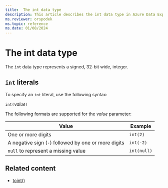 ```yaml
---
title:  The int data type
description: This article describes the int data type in Azure Data Explorer.
ms.reviewer: orspodek
ms.topic: reference
ms.date: 01/08/2024
---
```

# The int data type

The `int` data type represents a signed, 32-bit wide, integer.

## `int` literals

To specify an `int` literal, use the following syntax:

`int(`*value*`)`

The following formats are supported for the *value* parameter:

|Value|Example|
|--|--|
|One or more digits|`int(2)`|
|A negative sign (`-`) followed by one or more digits|`int(-2)`|
|`null` to represent a missing value|`int(null)`|

## Related content

* [toint()](../../query/tointfunction.md)
